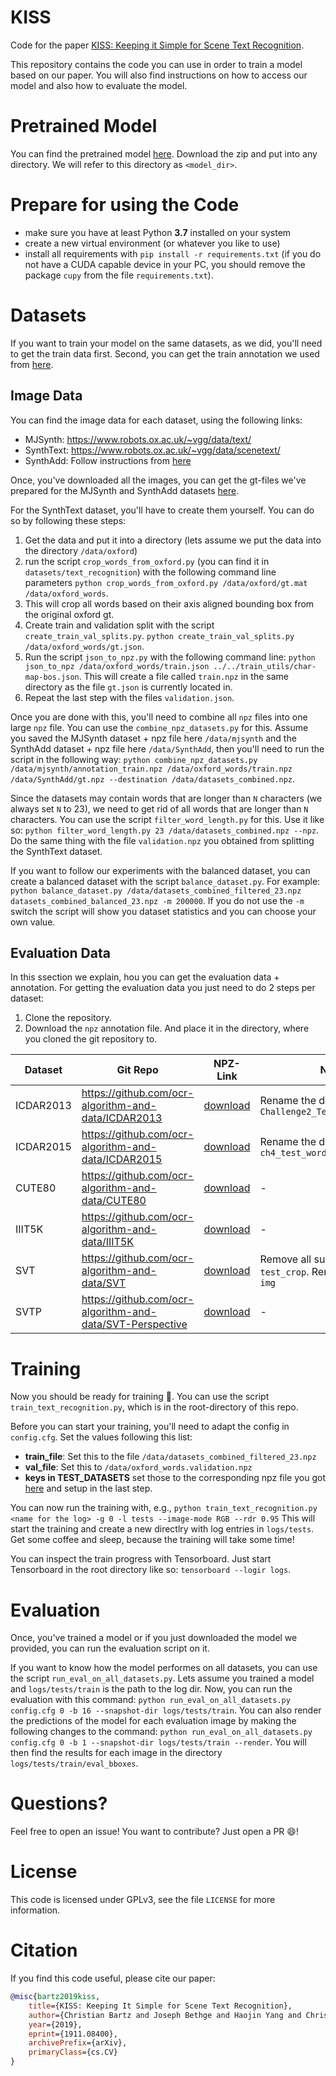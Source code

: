 # KISS
Code for the paper [KISS: Keeping it Simple for Scene Text Recognition](https://arxiv.org/abs/1911.08400).

This repository contains the code you can use in order to train a model based on our paper.
You will also find instructions on how to access our model and also how to evaluate the model.

# Pretrained Model

You can find the pretrained model [here](https://bartzi.de/research/kiss).
Download the zip and put into any directory. We will refer to this
directory as `<model_dir>`.

# Prepare for using the Code

- make sure you have at least Python **3.7** installed on your system
- create a new virtual environment (or whatever you like to use)
- install all requirements with `pip install -r requirements.txt`
(if you do not have a CUDA capable device in your PC, you should remove
the package `cupy` from the file `requirements.txt`).

# Datasets

If you want to train your model on the same datasets, as we did, you'll 
need to get the train data first. Second, you can get the train annotation
we used from [here](https://bartzi.de/research/kiss).

## Image Data

You can find the image data for each dataset, using the following links:
- MJSynth: https://www.robots.ox.ac.uk/~vgg/data/text/ 
- SynthText: https://www.robots.ox.ac.uk/~vgg/data/scenetext/
- SynthAdd: Follow instructions from [here](https://github.com/wangpengnorman/SAR-Strong-Baseline-for-Text-Recognition)

Once, you've downloaded all the images, you can get the gt-files we've prepared for
the MJSynth and SynthAdd datasets [here](https://bartzi.de/research/kiss).

For the SynthText dataset, you'll have to create them yourself.
You can do so by following these steps:
1. Get the data and put it into a directory (lets assume we put the data into the
directory `/data/oxford`)
1. run the script `crop_words_from_oxford.py` (you can find it in `datasets/text_recognition`)
with the following command line parameters `python crop_words_from_oxford.py /data/oxford/gt.mat /data/oxford_words`.
1. This will crop all words based on their axis aligned bounding box from the
original oxford gt.
1. Create train and validation split with the script `create_train_val_splits.py`.
`python create_train_val_splits.py /data/oxford_words/gt.json`.
1. Run the script `json_to_npz.py` with the following command line:
`python json_to_npz /data/oxford_words/train.json ../../train_utils/char-map-bos.json`.
This will create a file called `train.npz` in the same directory as the file `gt.json` is currently located in.
1. Repeat the last step with the files `validation.json`.

Once you are done with this, you'll need to combine all `npz` files into
one large `npz` file. You can use the `combine_npz_datasets.py` for this.
Assume you saved the MJSynth dataset + npz file here `/data/mjsynth` and
the SynthAdd dataset + npz file here `/data/SynthAdd`, then you'll need
to run the script in the following way: `python combine_npz_datasets.py 
/data/mjsynth/annotation_train.npz /data/oxford_words/train.npz /data/SynthAdd/gt.npz
--destination /data/datasets_combined.npz`.

Since the datasets may contain words that are longer than `N` characters (we always set `N` to 23),
we need to get rid of all words that are longer than `N` characters.
You can use the script `filter_word_length.py` for this.
Use it like so: `python filter_word_length.py 23 /data/datasets_combined.npz --npz`.
Do the same thing with the file `validation.npz` you obtained from splitting
the SynthText dataset.

If you want to follow our experiments with the balanced dataset, you can 
create a balanced dataset with the script `balance_dataset.py`.
For example: `python balance_dataset.py /data/datasets_combined_filtered_23.npz datasets_combined_balanced_23.npz -m 200000`.
If you do not use the `-m` switch the script will show you dataset statistics and you can choose your own value.

## Evaluation Data

In this ssection we explain, hou you can get the evaluation data + annotation.
For getting the evaluation data you just need to do 2 steps per dataset:
1. Clone the repository.
1. Download the `npz` annotation file. And place it in the directory, where you cloned the git repository to.

| Dataset  | Git Repo | NPZ-Link | Note |
|---|---|---|---|
| ICDAR2013 | https://github.com/ocr-algorithm-and-data/ICDAR2013 | [download](https://bartzi.de/documents/attachment/download?hash_value=4e1c652bf62fb2e454cb65c3d996f592_30) | Rename the directory `test` to `Challenge2_Test_Task3_Images` |
| ICDAR2015 | https://github.com/ocr-algorithm-and-data/ICDAR2015 | [download](https://bartzi.de/documents/attachment/download?hash_value=8fdafd36ce2e1108913081fd247e54b4_31) | Rename the dir `TestSet` to `ch4_test_word_images_gt` |
| CUTE80 | https://github.com/ocr-algorithm-and-data/CUTE80 | [download](https://bartzi.de/documents/attachment/download?hash_value=340f042991cf752d0ba6c700afa1bdb0_28) | - |
| IIIT5K | https://github.com/ocr-algorithm-and-data/IIIT5K | [download](https://bartzi.de/documents/attachment/download?hash_value=af4799078f54a0138d43010563301d8b_32) | - |
| SVT | https://github.com/ocr-algorithm-and-data/SVT | [download](https://bartzi.de/documents/attachment/download?hash_value=f7b99cc79d9b5bcecb1e755f4b5b1038_33) | Remove all subdirs, but the dir `test_crop`. Rename this dir to `img` |
| SVTP | https://github.com/ocr-algorithm-and-data/SVT-Perspective | [download](https://bartzi.de/documents/attachment/download?hash_value=36238a96473f2a604f8bf4c6874de55c_34) | - |

# Training
 
Now you should be ready for training :tada:.
You can use the script `train_text_recognition.py`, which is in the 
root-directory of this repo.

Before you can start your training, you'll need to adapt the config in 
`config.cfg`.
Set the values following this list:
- **train_file**: Set this to the file `/data/datasets_combined_filtered_23.npz`
- **val_file**: Set this to `/data/oxford_words.validation.npz`
- **keys in TEST_DATASETS** set those to the corresponding npz file you got [here](https://bartzi.de/research/kiss) and setup in the last step.

You can now run the training with, e.g.,
`python train_text_recognition.py <name for the log> -g 0 -l tests --image-mode RGB --rdr 0.95`
This will start the training and create a new directlry with log entries in `logs/tests`.
Get some coffee and sleep, because the training will take some time!

You can inspect the train progress with Tensorboard. Just start Tensorboard
in the root directory like so: `tensorboard --logir logs`.

# Evaluation

Once, you've trained a model or if you just downloaded the model we provided,
you can run the evaluation script on it.

If you want to know how the model performes on all datasets, you can use the 
script `run_eval_on_all_datasets.py`. Lets assume you trained a model and 
`logs/tests/train` is the path to the log dir.
Now, you can run the evaluation with this command: `python run_eval_on_all_datasets.py 
config.cfg 0 -b 16 --snapshot-dir logs/tests/train`.
You can also render the predictions of the model for each evaluation image
by making the following changes to the command:
`python run_eval_on_all_datasets.py config.cfg 0 -b 1
--snapshot-dir logs/tests/train --render`.
You will then find the results for each image in the directory `logs/tests/train/eval_bboxes`.

# Questions?

Feel free to open an issue!
You want to contribute? Just open a PR :smile:!

# License

This code is licensed under GPLv3, see the file `LICENSE` for more information.

# Citation

If you find this code useful, please cite our paper:
```bibtex
@misc{bartz2019kiss,
    title={KISS: Keeping It Simple for Scene Text Recognition},
    author={Christian Bartz and Joseph Bethge and Haojin Yang and Christoph Meinel},
    year={2019},
    eprint={1911.08400},
    archivePrefix={arXiv},
    primaryClass={cs.CV}
}
```
